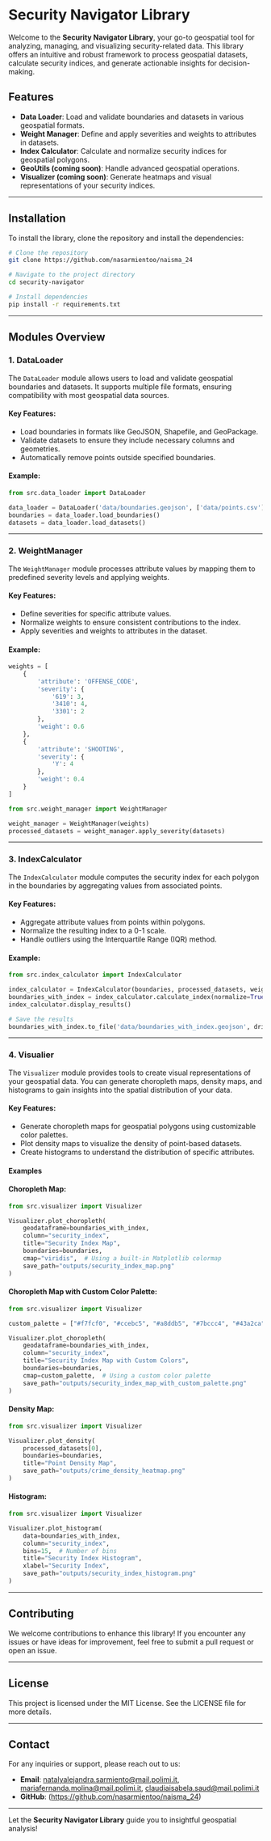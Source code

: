 # Security Navigator Library

Welcome to the **Security Navigator Library**, your go-to geospatial tool for analyzing, managing, and visualizing security-related data. This library offers an intuitive and robust framework to process geospatial datasets, calculate security indices, and generate actionable insights for decision-making.

## Features
- **Data Loader**: Load and validate boundaries and datasets in various geospatial formats.
- **Weight Manager**: Define and apply severities and weights to attributes in datasets.
- **Index Calculator**: Calculate and normalize security indices for geospatial polygons.
- **GeoUtils (coming soon)**: Handle advanced geospatial operations.
- **Visualizer (coming soon)**: Generate heatmaps and visual representations of your security indices.

---

## Installation
To install the library, clone the repository and install the dependencies:

```bash
# Clone the repository
git clone https://github.com/nasarmientoo/naisma_24

# Navigate to the project directory
cd security-navigator

# Install dependencies
pip install -r requirements.txt
```

---

## Modules Overview

### 1. **DataLoader**
The `DataLoader` module allows users to load and validate geospatial boundaries and datasets. It supports multiple file formats, ensuring compatibility with most geospatial data sources.

#### Key Features:
- Load boundaries in formats like GeoJSON, Shapefile, and GeoPackage.
- Validate datasets to ensure they include necessary columns and geometries.
- Automatically remove points outside specified boundaries.

#### Example:
```python
from src.data_loader import DataLoader

data_loader = DataLoader('data/boundaries.geojson', ['data/points.csv'])
boundaries = data_loader.load_boundaries()
datasets = data_loader.load_datasets()
```

---

### 2. **WeightManager**
The `WeightManager` module processes attribute values by mapping them to predefined severity levels and applying weights.

#### Key Features:
- Define severities for specific attribute values.
- Normalize weights to ensure consistent contributions to the index.
- Apply severities and weights to attributes in the dataset.

#### Example:
```python
weights = [
    {
        'attribute': 'OFFENSE_CODE',
        'severity': {
            '619': 3,
            '3410': 4,
            '3301': 2
        },
        'weight': 0.6
    },
    {
        'attribute': 'SHOOTING',
        'severity': {
            'Y': 4
        },
        'weight': 0.4
    }
]

from src.weight_manager import WeightManager

weight_manager = WeightManager(weights)
processed_datasets = weight_manager.apply_severity(datasets)
```

---

### 3. **IndexCalculator**
The `IndexCalculator` module computes the security index for each polygon in the boundaries by aggregating values from associated points.

#### Key Features:
- Aggregate attribute values from points within polygons.
- Normalize the resulting index to a 0-1 scale.
- Handle outliers using the Interquartile Range (IQR) method.

#### Example:
```python
from src.index_calculator import IndexCalculator

index_calculator = IndexCalculator(boundaries, processed_datasets, weights)
boundaries_with_index = index_calculator.calculate_index(normalize=True, handle_outliers=True)
index_calculator.display_results()

# Save the results
boundaries_with_index.to_file('data/boundaries_with_index.geojson', driver='GeoJSON')
```

---


### 4. **Visualier**
The `Visualizer` module provides tools to create visual representations of your geospatial data. You can generate choropleth maps, density maps, and histograms to gain insights into the spatial distribution of your data.

#### Key Features:
- Generate choropleth maps for geospatial polygons using customizable color palettes.
- Plot density maps to visualize the density of point-based datasets.
- Create histograms to understand the distribution of specific attributes.

#### Examples
#### Choropleth Map:
```python
from src.visualizer import Visualizer

Visualizer.plot_choropleth(
    geodataframe=boundaries_with_index,
    column="security_index",
    title="Security Index Map",
    boundaries=boundaries,  
    cmap="viridis",  # Using a built-in Matplotlib colormap
    save_path="outputs/security_index_map.png"
)
```
#### Choropleth Map with Custom Color Palette:
```python
from src.visualizer import Visualizer

custom_palette = ["#f7fcf0", "#ccebc5", "#a8ddb5", "#7bccc4", "#43a2ca", "#0868ac"]

Visualizer.plot_choropleth(
    geodataframe=boundaries_with_index,
    column="security_index",
    title="Security Index Map with Custom Colors",
    boundaries=boundaries,
    cmap=custom_palette,  # Using a custom color palette
    save_path="outputs/security_index_map_with_custom_palette.png"
)
```
#### Density Map:
```python
from src.visualizer import Visualizer

Visualizer.plot_density(
    processed_datasets[0],
    boundaries=boundaries,
    title="Point Density Map",
    save_path="outputs/crime_density_heatmap.png"
)
```
#### Histogram:
```python
from src.visualizer import Visualizer

Visualizer.plot_histogram(
    data=boundaries_with_index,
    column="security_index",
    bins=15,  # Number of bins
    title="Security Index Histogram",
    xlabel="Security Index",
    save_path="outputs/security_index_histogram.png"
)

```
---

## Contributing
We welcome contributions to enhance this library! If you encounter any issues or have ideas for improvement, feel free to submit a pull request or open an issue.

---

## License
This project is licensed under the MIT License. See the LICENSE file for more details.

---

## Contact
For any inquiries or support, please reach out to us:
- **Email**: natalyalejandra.sarmiento@mail.polimi.it, mariafernanda.molina@mail.polimi.it, claudiaisabela.saud@mail.polimi.it
- **GitHub**: (https://github.com/nasarmientoo/naisma_24)

---

Let the **Security Navigator Library** guide you to insightful geospatial analysis!

